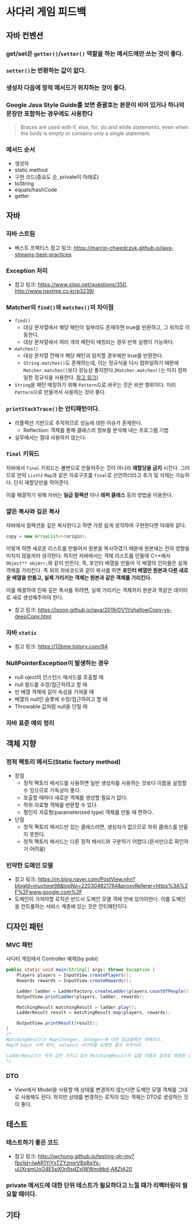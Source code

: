 # 사다리 게임 피드백

## 자바 컨벤션
### get/set은 ```getter()```/```setter()``` 역할을 하는 메서드에만 쓰는 것이 좋다.
### ```setter()```는 반환하는 값이 없다.
### 생성자 다음에 정적 메서드가 위치하는 것이 좋다.
### Google Java Style Guide를 보면 중괄호는 본문이 비어 있거나 하나의 문장만 포함하는 경우에도 사용한다
> Braces are used with if, else, for, do and while statements, even when the body is empty or contains only a single statement.

### 메서드 순서
- 생성자
- static method
- 구현 코드(중요도 순, private이 아래로)
- toString
- equals/hashCode
- getter


## 자바
### 자바 스트림
- 베스트 프랙티스 참고 링크: <https://marcin-chwedczuk.github.io/java-streams-best-practices>

### Exception 처리
- 참고 링크: <https://www.slipp.net/questions/350>, <http://www.nextree.co.kr/p3239/>

### Matcher의 ```find()```와 ```matches()```의 차이점
- ```find()```
  - 대상 문자열에서 해당 패턴이 일부라도 존재하면 true를 반환하고, 그 위치로 이동한다.
  - 대상 문자열에서 여러 개의 패턴이 매칭되는 경우 반복 실행이 가능하다.
- ```matches()```
  - 대상 문자열 전체가 해당 패턴과 일치할 경우에만 true를 반환한다.
  - ```String.matches()```도 존재하는데, 이는 정규식을 다시 컴파일하기 때문에 ```Matcher.matches()```보다 성능상 좋지한다.(```Matcher.matches()```는 미리 컴파일한 정규식을 사용한다. [참고 링크](https://stackoverflow.com/questions/2469244/whats-the-difference-between-string-matches-and-matcher-matches/2469275))
- ```String```을 패턴 매칭하기 위해 ```Pattern```으로 바꾸는 것은 비싼 행위이다. 미리 ```Pattern```으로 만들어서 사용하는 것이 좋다.

### ```printStackTrace()```는 안티패턴이다.
- 리플렉션 기반으로 추적하므로 성능에 대한 이슈가 존재한다.
  - Reflection: 객체를 통해 클래스의 정보를 분석해 내는 프로그램 기법
- 실무에서는 절대 사용하지 않는다.

### ```final``` 키워드
자바에서 ```final``` 키워드는 불변으로 만들어주는 것이 아니라 **재할당을 금지** 시킨다. 그러므로 만약 ```List```나 ```Map```과 같은 자료구조를 ```final```로 선언하더라고 추가 및 삭제는 가능하다. 단지 재할당만을 막아준다.

이를 해결하기 위해 자바는 **일급 컬렉션** 이나 **래퍼 클래스** 등의 방법을 이용한다.

### 얕은 복사와 깊은 복사
자바에서 컬렉션을 깊은 복사한다고 하면 가장 쉽게 생각하여 구현한다면 아래와 같다.

```java
copy = new ArrayList<>(origin);
```

이렇게 하면 새로운 리스트를 만들어서 원본을 복사하였기 때문에 원본에는 전혀 영향을 미치지 않을꺼라 생각한다. 하지만 자바에서는 객체 리스트를 만들때 C++에서 ```Object** objArr;```와 같이 만든다. 즉, 포인터 배열을 만들어 각 배열의 인자들은 실제 객체를 가리킨다. 즉 위의 자바코드와 같이 복사를 하면 **포인터 배열만 원본과 다른 새로운 배열을 만들고, 실제 가리키는 객체는 원본과 같은 객체를 가리킨다.**

이를 해결하여 진짜 깊은 복사를 하려면, 실제 가리키는 객체까지 원본과 똑같은 데이터로 새로 생성해주어야 한다.

- 참고 링크: <https://isooo.github.io/java/2019/01/11/shallowCopy-vs-deepCopy.html>

### 자바 ```static```
- 참고 링크: <https://12bme.tistory.com/94>

### NullPointerException이 발생하는 경우
- null oject의 인스턴스 메서드를 호출할 때
- null 필드를 수정/접근하려고 할 때
- 빈 배열 객체에 길이 속성을 가져올 때
- 배열의 null인 슬롯에 수정/접근하려고 할 때
- Throwable 값처럼 null을 던질 때

### 자바 표준 예외 정리


## 객체 지향
### 정적 팩토리 메서드(Static factory method)
- 장점
  - 정적 팩토리 메서드를 사용하면 일반 생성자를 사용하는 것보다 이름을 설정할 수 있으므로 가독성이 좋다.
  - 호출할 때마다 새로운 객체를 생성할 필요가 없다.
  - 하위 자료형 객체를 반환할 수 있다.
  - 형인자 자료형(parameterized type) 객체를 만들 때 편하다.
- 단점
  - 정적 팩토리 메서드만 있는 클래스라면, 생성자가 없으므로 하위 클래스를 만들지 못한다.
  - 정적 팩토리 메서드는 다른 정적 메서드와 구분하기 어렵다.(문서만으로 확인하기 어려움)

### 빈약한 도메인 모델
- 참고 링크: <https://m.blog.naver.com/PostView.nhn?blogId=muchine98&logNo=220304821784&proxyReferer=https%3A%2F%2Fwww.google.com%2F>
- 도메인이 가져야할 로직은 반드시 도메인 모델 객체 안에 있어야한다. 이를 도메인을 컨트롤하는 서비스 계층에 있는 것은 안티패턴이다.


## 디자인 패턴
### MVC 패턴
사다리 게임에서 Controller 예제(by pobi)

```java
public static void main(String[] args) throws Exception {
    Players players = InputView.createPlayers();
    Rewards rewards = InputView.createRewards();

    Ladder ladder = LadderFactory.createLadder(players.countOfPeople(), InputView.getHeight());
    OutputView.printLadder(players, ladder, rewards);

    MatchingResult matchingResult = ladder.play();
    LadderResult result = matchingResult.map(players, rewards);

    OutputView.printResult(result);
}
/*
MatchingResult는 Map<Integer, Integer>에 대한 일급콜렉션 객체이다.
Map의 key는 시작 위치, values는 사다리를 실행한 결과 위치이다.

LadderResult는 위치 값만 가지고 있는 MatchingResult의 값을 이름과 결과로 매핑한 결과를 가지는 일급콜렉션 객체이다.
*/
```

### DTO
- View에서 Model을 사용할 때 상태를 변경하지 않는다면 도메인 모델 객체를 그대로 사용해도 된다. 하지만 상태를 변경하는 로직이 있는 객체는 DTO로 생성하는 것이 좋다.


## 테스트
### 테스트하기 좋은 코드
- 참고 링크: <http://jwchung.github.io/testing-oh-my?fbclid=IwAR1YiYxTZYzmirVBsRqYs-uUXramUoO4E5pX0n9sdZxIWWmdtkd-A8ZtA20>

### private 메서드에 대한 단위 테스트가 필요하다고 느낄 때가 리팩터링이 필요할 때이다.

## 기타
